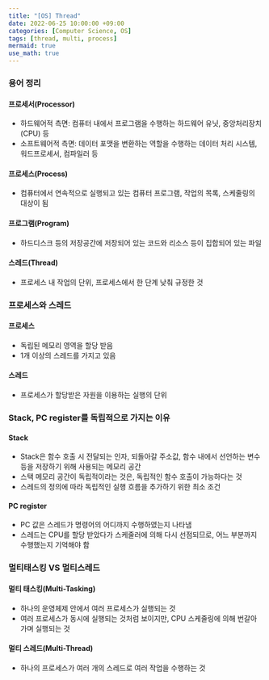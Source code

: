 ```yaml
---
title: "[OS] Thread"
date: 2022-06-25 10:00:00 +09:00
categories: [Computer Science, OS]
tags: [thread, multi, process]
mermaid: true
use_math: true
---
```


### 용어 정리

#### 프로세서(Processor)

- 하드웨어적 측면: 컴퓨터 내에서 프로그램을 수행하는 하드웨어 유닛, 중앙처리장치(CPU) 등
- 소프트웨어적 측면: 데이터 포맷을 변환하는 역할을 수행하는 데이터 처리 시스템, 워드프로세서, 컴파일러 등

#### 프로세스(Process)

- 컴퓨터에서 연속적으로 실행되고 있는 컴퓨터 프로그램, 작업의 목록, 스케줄링의 대상이 됨

#### 프로그램(Program)

- 하드디스크 등의 저장공간에 저장되어 있는 코드와 리소스 등이 집합되어 있는 파일

#### 스레드(Thread)

- 프로세스 내 작업의 단위, 프로세스에서 한 단계 낮춰 규정한 것

### 프로세스와 스레드

#### 프로세스

- 독립된 메모리 영역을 할당 받음
- 1개 이상의 스레드를 가지고 있음

#### 스레드

- 프로세스가 할당받은 자원을 이용하는 실행의 단위

### Stack, PC register를 독립적으로 가지는 이유

#### Stack

- Stack은 함수 호출 시 전달되는 인자, 되돌아갈 주소값, 함수 내에서 선언하는 변수 등을 저장하기 위해 사용되는 메모리 공간
- 스택 메모리 공간이 독립적이라는 것은, 독립적인 함수 호출이 가능하다는 것
- 스레드의 정의에 따라 독립적인 실행 흐름을 추가하기 위한 최소 조건

#### PC register

- PC 값은 스레드가 명령어의 어디까지 수행하였는지 나타냄
- 스레드는 CPU를 할당 받았다가 스케줄러에 의해 다시 선점되므로, 어느 부분까지 수행했는지 기억해야 함

### 멀티태스킹 VS 멀티스레드

#### 멀티 태스킹(Multi-Tasking)

- 하나의 운영체제 안에서 여러 프로세스가 실행되는 것
- 여러 프로세스가 동시에 실행되는 것처럼 보이지만, CPU 스케줄링에 의해 번갈아 가며 실행되는 것

#### 멀티 스레드(Multi-Thread)

- 하나의 프로세스가 여러 개의 스레드로 여러 작업을 수행하는 것
